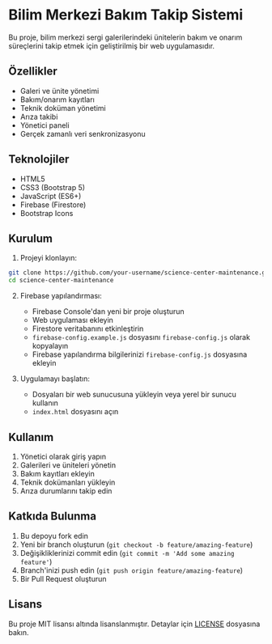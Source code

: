 # Bilim Merkezi Bakım Takip Sistemi

Bu proje, bilim merkezi sergi galerilerindeki ünitelerin bakım ve onarım süreçlerini takip etmek için geliştirilmiş bir web uygulamasıdır.

## Özellikler

- Galeri ve ünite yönetimi
- Bakım/onarım kayıtları
- Teknik doküman yönetimi
- Arıza takibi
- Yönetici paneli
- Gerçek zamanlı veri senkronizasyonu

## Teknolojiler

- HTML5
- CSS3 (Bootstrap 5)
- JavaScript (ES6+)
- Firebase (Firestore)
- Bootstrap Icons

## Kurulum

1. Projeyi klonlayın:
```bash
git clone https://github.com/your-username/science-center-maintenance.git
cd science-center-maintenance
```

2. Firebase yapılandırması:
   - Firebase Console'dan yeni bir proje oluşturun
   - Web uygulaması ekleyin
   - Firestore veritabanını etkinleştirin
   - `firebase-config.example.js` dosyasını `firebase-config.js` olarak kopyalayın
   - Firebase yapılandırma bilgilerinizi `firebase-config.js` dosyasına ekleyin

3. Uygulamayı başlatın:
   - Dosyaları bir web sunucusuna yükleyin veya yerel bir sunucu kullanın
   - `index.html` dosyasını açın

## Kullanım

1. Yönetici olarak giriş yapın
2. Galerileri ve üniteleri yönetin
3. Bakım kayıtları ekleyin
4. Teknik dokümanları yükleyin
5. Arıza durumlarını takip edin

## Katkıda Bulunma

1. Bu depoyu fork edin
2. Yeni bir branch oluşturun (`git checkout -b feature/amazing-feature`)
3. Değişikliklerinizi commit edin (`git commit -m 'Add some amazing feature'`)
4. Branch'inizi push edin (`git push origin feature/amazing-feature`)
5. Bir Pull Request oluşturun

## Lisans

Bu proje MIT lisansı altında lisanslanmıştır. Detaylar için [LICENSE](LICENSE) dosyasına bakın. 